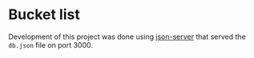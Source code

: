 # Bucket list

Development of this project was done using [json-server](https://www.npmjs.com/package/json-server) that served the `db.json` file on port 3000.

